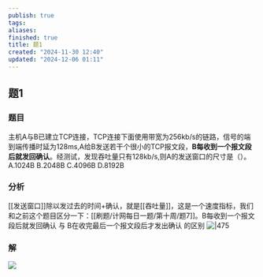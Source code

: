 ```yaml
---
publish: true
tags: 
aliases: 
finished: true
title: 题1
created: "2024-11-30 12:40"
updated: "2024-12-06 01:11"
---
```

## 题1
### 题目
主机A与B已建立TCP连接，TCP连接下面使用带宽为256kb/s的链路，信号的端到端传播时延为128ms,A给B发送若干个很小的TCP报文段，**B每收到一个报文段后就发回确认**。经测试，发现吞吐量只有128kb/s,则A的发送窗口的尺寸是（）。
A.1024B
B.2048B
C.4096B
D.8192B
### 分析
[[发送窗口]]除以发过去的时间+确认，就是[[吞吐量]]，这是一个速度指标，我们和之前这个题目区分一下：[[刷题/计网每日一题/第十周/题7]]。B每收到一个报文段后就发回确认 与 B在收完最后一个报文段后才发出确认 的区别
![|475](https://img.hwenyi.live/202411302123052.webp)
### 解
![](https://img.hwenyi.live/202411302131319.webp)
